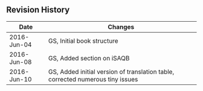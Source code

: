 ## Revision History

|Date       |Changes                        |
|-----------|-------------------------------|
|2016-Jun-04 |GS, Initial book structure        |
|2016-Jun-08 |GS, Added section on iSAQB        | 
|2016-Jun-10 |GS, Added initial version of translation table, corrected numerous tiny issues |
